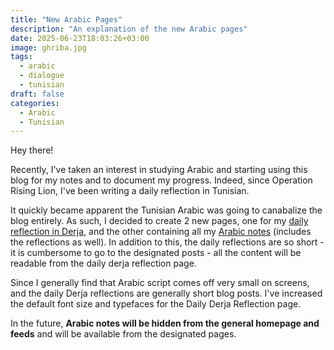 ```yaml
---
title: "New Arabic Pages"
description: "An explanation of the new Arabic pages"
date: 2025-06-23T18:03:26+03:00
image: ghriba.jpg
tags:
  - arabic
  - dialogue
  - tunisian
draft: false
categories:
  - Arabic
  - Tunisian
---
```


Hey there!

Recently, I've taken an interest in studying Arabic and starting using this blog for my notes and to document my progress. Indeed, since Operation Rising Lion, I've been writing a daily reflection in Tunisian.

It quickly became apparent the Tunisian Arabic was going to canabalize the blog entirely. As such, I decided to create 2 new pages, one for my [daily reflection in Derja](/page/derja), and the other containing all my [Arabic notes](/page/arabic) (includes the reflections as well). In addition to this, the daily reflections are so short - it is cumbersome to go to the designated posts - all the content will be readable from the daily derja reflection page.

Since I generally find that Arabic script comes off very small on screens, and the daily Derja reflections are generally short blog posts. I've increased the default font size and typefaces for the Daily Derja Reflection page.

In the future, **Arabic notes will be hidden from the general homepage and feeds** and will be available from the designated pages.

